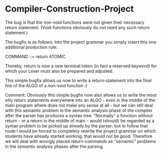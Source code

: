 # Compiler-Construction-Project

The bug is that the non-void functions were not given their necessary return statement. (Void-functions obviously do not need any such return statement.)

The bugfix is as follows: Into the project grammar you simply insert this one additional production rule:

COMMAND ::= return ATOMIC

Thereby, return is now a new terminal token (in fact a reserved keyword) for which your Lexer must also be prepared and adjusted.

This simple bugfix allows us now to write a return-statement into the final line of the ALGO of a non-void function :)

Comment: Obviously this simple bugfix now also allows us to write the most silly return statements everywhere into an ALGO - even in the middle of the main program where does not make any sense at all - but we can still deal with this semantic problem in the semantic analysis phase of the compiler after the parser has produces a syntax tree.
"Normally" a function without return - or a return in the middle of main - would (should) be regarded as a syntax problem to be picked up already by the parser; but to follow that route I would be forced to completely rewrite the project grammar on which students have already started working; that would not be good. Therefore we will deal with wrongly placed return-commands as "semantic" problems in the semantic analysis phases after the parsing.